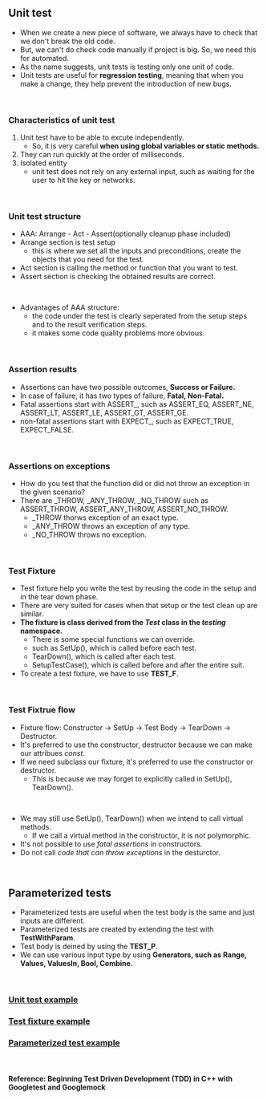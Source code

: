 ## Unit test
* When we create a new piece of software, we always have to check that we don't break the old code.
* But, we can't do check code manually if project is big. So, we need this for automated.
* As the name suggests, unit tests is testing only one unit of code.
* Unit tests are useful for __regression testing__, meaning that when you make a change, they help prevent the introduction of new bugs. 

</br>

### Characteristics of unit test
1.  Unit test have to be able to excute independently.
    * So, it is very careful __when using global variables or static methods.__
2. They can run quickly at the order of milliseconds.
3. Isolated entity
    * unit test does not rely on any external input, such as waiting for the user to hit the key or networks.

</br>

### Unit test structure
* AAA: Arrange - Act - Assert(optionally cleanup phase included)
* Arrange section is test setup 
    * this is where we set all the inputs and preconditions, create the objects that you need for the test.
* Act section is calling the method or function that you want to test.
* Assert section is checking the obtained results are correct.

</br>

* Advantages of AAA structure:
    * the code under the test is clearly seperated from the setup steps and to the result verification steps.
    * it makes some code quality problems more obvious.

</br>

### Assertion results
* Assertions can have two possible outcomes, __Success or Failure.__
* In case of failure, it has two types of failure, __Fatal, Non-Fatal.__
* Fatal assertions start with ASSERT_, such as ASSERT_EQ, ASSERT_NE, ASSERT_LT, ASSERT_LE, ASSERT_GT, ASSERT_GE.
* non-fatal assertions start with EXPECT_, such as EXPECT_TRUE, EXPECT_FALSE.

</br>

### Assertions on exceptions
* How do you test that the function did or did not throw an exception in the given scenario?
* There are _THROW, _ANY_THROW, _NO_THROW such as ASSERT_THROW, ASSERT_ANY_THROW, ASSERT_NO_THROW.
    * _THROW thorws exception of an exact type.
    * _ANY_THROW throws an exception of any type.
    * _NO_THROW throws no exception.

</br>

### Test Fixture
* Test fixture help you write the test by reusing the code in the setup and in the tear down phase.
* There are very suited for cases when that setup or the test clean up are similar.
* __The fixture is class derived from the _Test_ class in the _testing_ namespace.__
    * There is some special functions we can override. 
    * such as SetUp(), which is called before each test.
    * TearDown(), which is called after each test.
    * SetupTestCase(), which is called before and after the entire suit.
* To create a test fixture, we have to use __TEST_F__.

</br>

### Test Fixtrue flow
* Fixture flow: Constructor -> SetUp -> Test Body -> TearDown -> Destructor.
* It's preferred to use the constructor, destructor because we can make our attribues _const_.
* If we need subclass our fixture, it's preferred to use the constructor or destructor.
    * This is because we may forget to explicitly called in SetUp(), TearDown().

</br>

* We may still use SetUp(), TearDown() when we intend to call virtual methods.
    * If we call a virtual method in the constructor, it is not polymorphic.
* It's not possible to use _fatal assertions_ in constructors.
* Do not call _code that can throw exceptions_ in the desturctor.

</br>

## Parameterized tests
* Parameterized tests are useful when the test body is the same and just inputs are different.
* Parameterized tests are created by extending the test with __TestWithParam<T>__. 
* Test body is deined by using the __TEST_P__.
* We can use various input type by using __Generators, such as Range, Values, ValuesIn, Bool, Combine.__

</br>

### __[Unit test example](./unit_test.cc)__
### __[Test fixture example](./test_fixture.cc)__
### __[Parameterized test example](./parameterized_test.cc)__

</br>

#### Reference: Beginning Test Driven Development (TDD) in C++ with Googletest and Googlemock